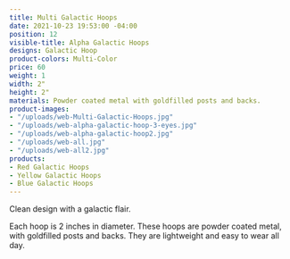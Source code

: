 ```yaml
---
title: Multi Galactic Hoops
date: 2021-10-23 19:53:00 -04:00
position: 12
visible-title: Alpha Galactic Hoops
designs: Galactic Hoop
product-colors: Multi-Color
price: 60
weight: 1
width: 2"
height: 2"
materials: Powder coated metal with goldfilled posts and backs.
product-images:
- "/uploads/web-Multi-Galactic-Hoops.jpg"
- "/uploads/web-alpha-galactic-hoop-3-eyes.jpg"
- "/uploads/web-alpha-galactic-hoop2.jpg"
- "/uploads/web-all.jpg"
- "/uploads/web-all2.jpg"
products:
- Red Galactic Hoops
- Yellow Galactic Hoops
- Blue Galactic Hoops
---
```


Clean design with a galactic flair.

Each hoop is 2 inches in diameter. These hoops are powder coated metal, with goldfilled posts and backs. They are lightweight and easy to wear all day.